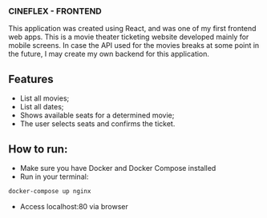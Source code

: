 ### CINEFLEX - FRONTEND
This application was created using React, and was one of my first frontend web apps. This is a movie theater ticketing website developed mainly for mobile screens.
In case the API used for the movies breaks at some point in the future, I may create my own backend for this application.

## Features
- List all movies;
- List all dates;
- Shows available seats for a determined movie;
- The user selects seats and confirms the ticket.



## How to run:

- Make sure you have Docker and Docker Compose installed
- Run in your terminal: 

```bash
docker-compose up nginx
```

- Access localhost:80 via browser
